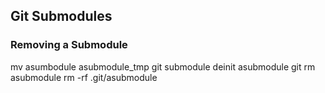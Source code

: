## Git Submodules

### Removing a Submodule

   mv asumbodule asubmodule_tmp
   git submodule deinit asubmodule
   git rm asubmodule
   rm -rf .git/asubmodule
